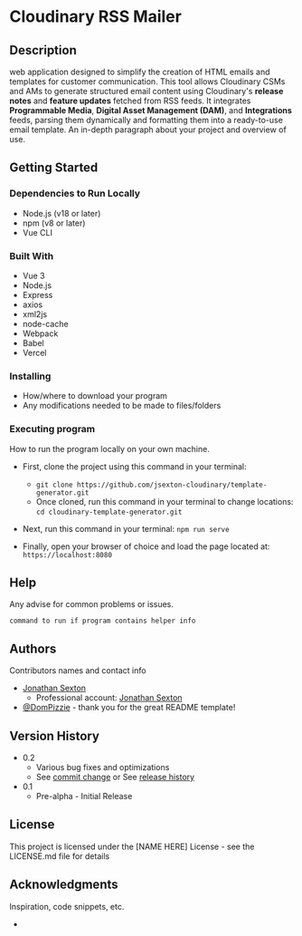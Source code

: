 # Cloudinary RSS Mailer

## Description

web application designed to simplify the creation of HTML emails and templates for customer communication. This tool allows Cloudinary CSMs and AMs to generate structured email content using Cloudinary's **release notes** and **feature updates** fetched from RSS feeds. It integrates **Programmable Media**, **Digital Asset Management (DAM)**, and **Integrations** feeds, parsing them dynamically and formatting them into a ready-to-use email template.
An in-depth paragraph about your project and overview of use.

## Getting Started

### Dependencies to Run Locally

- Node.js (v18 or later)
- npm (v8 or later)
- Vue CLI

### Built With

- Vue 3
- Node.js
- Express
- axios
- xml2js
- node-cache
- Webpack
- Babel
- Vercel

### Installing

- How/where to download your program
- Any modifications needed to be made to files/folders

### Executing program

How to run the program locally on your own machine.

- First, clone the project using this command in your terminal:

  - `git clone https://github.com/jsexton-cloudinary/template-generator.git`
  - Once cloned, run this command in your terminal to change locations: `cd cloudinary-template-generator.git`

- Next, run this command in your terminal: `npm run serve`
- Finally, open your browser of choice and load the page located at: `https://localhost:8080`

## Help

Any advise for common problems or issues.

```
command to run if program contains helper info
```

## Authors

Contributors names and contact info

- [Jonathan Sexton](https://github.com/JS-goose)
  - Professional account: [Jonathan Sexton](https://github.com/jsexton-cloudinary)
- [@DomPizzie](https://gist.github.com/DomPizzie/7a5ff55ffa9081f2de27c315f5018afc) - thank you for the great README template!

## Version History

- 0.2
  - Various bug fixes and optimizations
  - See [commit change]() or See [release history]()
- 0.1
  - Pre-alpha - Initial Release

## License

This project is licensed under the [NAME HERE] License - see the LICENSE.md file for details

## Acknowledgments

Inspiration, code snippets, etc.

-
